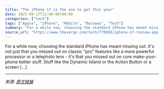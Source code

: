 ```yaml
---
title: "The iPhone 17 is the one to get this year"
date: 2025-09-17T12:00:00+08:00
categories: ["tech"]
tags: ["Apple", "iPhone", "Mobile", "Reviews", "Tech"]
summary: "For a while now, choosing the standard iPhone has meant missing out. It's not just that you missed out on classic \"pro\" features like a more powerful processor or a telephoto lens - it's that you miss"
source_url: "https://www.theverge.com/tech/779568/iphone-17-review-apple-best-features"
---
```


For a while now, choosing the standard iPhone has meant missing out. It's not just that you missed out on classic "pro" features like a more powerful processor or a telephoto lens - it's that you missed out on core make-your-phone better stuff. Stuff like the Dynamic Island or the Action Button or a screen [&#8230;]

---

*来源: [原文链接](https://www.theverge.com/tech/779568/iphone-17-review-apple-best-features)*
